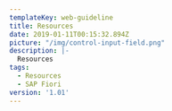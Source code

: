 ```yaml
---
templateKey: web-guideline
title: Resources
date: 2019-01-11T00:15:32.894Z
picture: "/img/control-input-field.png"
description: |-
  Resources
tags:
  - Resources
  - SAP Fiori
version: '1.01'
---
```

